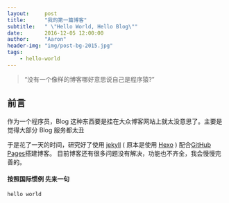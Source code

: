```yaml
---
layout:     post
title:      "我的第一篇博客"
subtitle:   " \"Hello World, Hello Blog\""
date:       2016-12-05 12:00:00
author:     "Aaron"
header-img: "img/post-bg-2015.jpg"
tags:
    - hello-world
---
```


> “没有一个像样的博客哪好意思说自己是程序猿?”

## 前言

作为一个程序员，Blog 这种东西要是挂在大众博客网站上就太没意思了。主要是觉得大部分 Blog 服务都太丑

于是花了一天的时间，研究好了使用 [jekyll](https://jekyllrb.com) ( 原本是使用 [Hexo](https://hexo.io/) ) 配合[GitHub Pages](https://pages.github.com/)搭建博客。
目前博客还有很多问题没有解决，功能也不齐全，我会慢慢完善的。

#### 按照国际惯例 先来一句

``` bash
hello world
```

